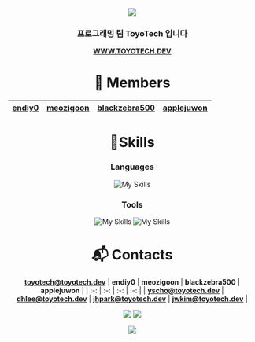 <div align="center">
<img src="https://capsule-render.vercel.app/api?type=waving&color=BDBDC8&height=175&fontColor=ffffff&text=Team&nbsp;ToyoTech"/>

### 프로그래밍 팀 ToyoTech 입니다
<strong><a href="https://www.toyotech.dev/" target="_blank">WWW.TOYOTECH.DEV</a></strong>

# 👤 Members
| [endiy0](https://github.com/endiy0) | [meozigoon](https://github.com/meozigoon) | [blackzebra500](https://github.com/blackzebra500) | [applejuwon](https://github.com/applejuwon) |
| :-: | :-: | :-: | :-: |

# 💪Skills
### Languages
![My Skills](https://skillicons.dev/icons?i=cs,cpp,c,arduino,py,html,css,js,nodejs,java,latex)

### Tools
![My Skills](https://skillicons.dev/icons?i=git,visualstudio,vscode,arduino,raspberrypi,dotnet,cmake,notion)
![My Skills](https://skillicons.dev/icons?i=firebase,cloudflare,aws,clion,pycharm,unity,unreal,eclipse)

# :mailbox_with_mail: Contacts

**[toyotech@toyotech.dev](mailto:toyotech@toyotech.dev)**
| **endiy0** | **meozigoon** | **blackzebra500** | **applejuwon** |
| :-: | :-: | :-: | :-: |
| **[yscho@toyotech.dev](mailto:yscho@toyotech.dev)** | **[dhlee@toyotech.dev](mailto:dhlee@toyotech.dev)** | **[jhpark@toyotech.dev](mailto:jhpark@toyotech.dev)** | **[jwkim@toyotech.dev](mailto:jwkim@toyotech.dev)** |

<a href="https://www.instagram.com/team_toyotech/profilecard/?igsh=c3B1cmM2YjB4Y3hk" target="_blank"><img src="https://img.shields.io/badge/Instagram-E4405F?style=flat-square&logo=Instagram&logoColor=white"/></a>
<a href="https://www.threads.net/@team_toyotech" target="_blank"><img src="https://img.shields.io/badge/Thread-333333?style=flat-square&logo=Thread&logoColor=white"/></a>

<img src="https://capsule-render.vercel.app/api?type=waving&color=BDBDC8&height=150&section=footer"/>

</div>
